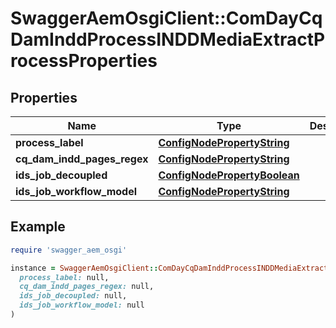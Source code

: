 # SwaggerAemOsgiClient::ComDayCqDamInddProcessINDDMediaExtractProcessProperties

## Properties

| Name | Type | Description | Notes |
| ---- | ---- | ----------- | ----- |
| **process_label** | [**ConfigNodePropertyString**](ConfigNodePropertyString.md) |  | [optional] |
| **cq_dam_indd_pages_regex** | [**ConfigNodePropertyString**](ConfigNodePropertyString.md) |  | [optional] |
| **ids_job_decoupled** | [**ConfigNodePropertyBoolean**](ConfigNodePropertyBoolean.md) |  | [optional] |
| **ids_job_workflow_model** | [**ConfigNodePropertyString**](ConfigNodePropertyString.md) |  | [optional] |

## Example

```ruby
require 'swagger_aem_osgi'

instance = SwaggerAemOsgiClient::ComDayCqDamInddProcessINDDMediaExtractProcessProperties.new(
  process_label: null,
  cq_dam_indd_pages_regex: null,
  ids_job_decoupled: null,
  ids_job_workflow_model: null
)
```

